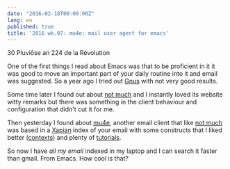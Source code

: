 ```yaml
---
date: "2016-02-18T00:00:00Z"
lang: en
published: true
title: '2016 wk.07: mu4e: mail user agent for emacs'
---
```


30 Pluviôse an 224 de la Révolution

One of the first things I read about Emacs was that to be proficient
in it it was good to move an important part of your daily routine into
it and email was suggested. So a year ago I tried out [Gnus][] with
not very good results.

Some time later I found out about [not much][] and I instantly loved
its website witty remarks but there was something in the client
behaviour and configuration that didn't cut it for me.

Then yesterday I found about [mu4e][], another email client that like
[not much][] was based in a [Xapian][] index of your email with some
constructs that I liked better ([contexts][]) and plenty of
[tutorials][].

So now I have *all my email* indexed in my laptop and I can search it
faster than gmail. From Emacs. How cool is that?

[Gnus]: https://www.emacswiki.org/emacs/GnusTutorial
[not much]: http://notmuchmail.org/
[mu4e]: http://www.djcbsoftware.nl/code/mu/mu4e.html
[Xapian]: http://xapian.org/
[contexts]: http://www.djcbsoftware.nl/code/mu/mu4e/Contexts.html
[tutorials]: http://pragmaticemacs.com/mu4e-tutorials/
